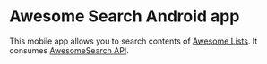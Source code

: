 # Awesome Search Android app

This mobile app allows you to search contents of [Awesome Lists](https://awesome.re/).
It consumes [AwesomeSearch API](https://github.com/bartolomej/awesome-service).